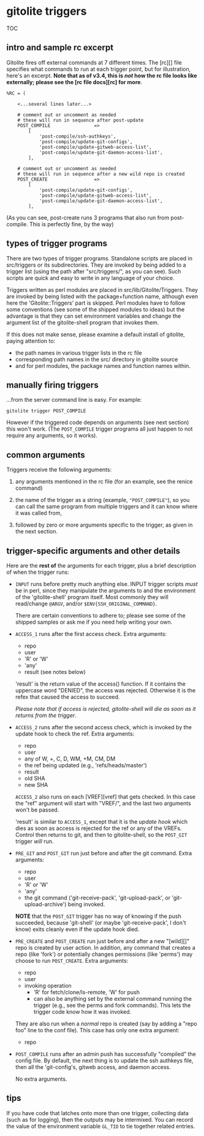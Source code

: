 # gitolite triggers

TOC

## intro and sample rc excerpt

Gitolite fires off external commands at 7 different times.  The [rc][] file
specifies what commands to run at each trigger point, but for illustration,
here's an excerpt.  **Note that as of v3.4, this is *not* how the rc file
looks like externally; please see the [rc file docs][rc] for more**.

    %RC = (

        <...several lines later...>

        # comment out or uncomment as needed
        # these will run in sequence after post-update
        POST_COMPILE                =>
            [
                'post-compile/ssh-authkeys',
                'post-compile/update-git-configs',
                'post-compile/update-gitweb-access-list',
                'post-compile/update-git-daemon-access-list',
            ],

        # comment out or uncomment as needed
        # these will run in sequence after a new wild repo is created
        POST_CREATE                 =>
            [
                'post-compile/update-git-configs',
                'post-compile/update-gitweb-access-list',
                'post-compile/update-git-daemon-access-list',
            ],

(As you can see, post-create runs 3 programs that also run from post-compile.
This is perfectly fine, by the way)

## types of trigger programs

There are two types of trigger programs.  Standalone scripts are placed in
src/triggers or its subdirectories.  They are invoked by being added to a
trigger list (using the path after "src/triggers/", as you can see).  Such
scripts are quick and easy to write in any language of your choice.

Triggers written as perl modules are placed in src/lib/Gitolite/Triggers.
They are invoked by being listed with the package+function name, although even
here the 'Gitolite::Triggers' part is skipped.  Perl modules have to follow
some conventions (see some of the shipped modules to ideas) but the advantage
is that they can set environment variables and change the argument list of the
gitolite-shell program that invokes them.

If this does not make sense, please examine a default install of gitolite,
paying attention to:

  * the path names in various trigger lists in the rc file
  * corresponding path names in the src/ directory in gitolite source
  * and for perl modules, the package names and function names within.

## manually firing triggers

...from the server command line is easy.  For example:

    gitolite trigger POST_COMPILE

However if the triggered code depends on arguments (see next section) this
won't work.  (The `POST_COMPILE` trigger programs all just happen to not
require any arguments, so it works).

## common arguments

Triggers receive the following arguments:

1.  any arguments mentioned in the rc file (for an example, see the renice
    command)

2.  the name of the trigger as a string (example, `"POST_COMPILE"`), so you
    can call the same program from multiple triggers and it can know where it
    was called from,

3.  followed by zero or more arguments specific to the trigger, as given in
    the next section.

## trigger-specific arguments and other details

Here are the **rest of** the arguments for each trigger, plus a brief
description of when the trigger runs:

  * `INPUT` runs before pretty much anything else.  INPUT trigger scripts
    *must* be in perl, since they manipulate the arguments to and the
    environment of the 'gitolite-shell' program itself.  Most commonly they
    will read/change `@ARGV`, and/or `$ENV{SSH_ORIGINAL_COMMAND}`.

    There are certain conventions to adhere to; please see some of the shipped
    samples or ask me if you need help writing your own.

  * `ACCESS_1` runs after the first access check.  Extra arguments:
      * repo
      * user
      * 'R' or 'W'
      * 'any'
      * result (see notes below)

    'result' is the return value of the access() function.  If it contains the
    uppercase word "DENIED", the access was rejected.  Otherwise it is the
    refex that caused the access to succeed.

    *Please note that if access is rejected, gitolite-shell will die as soon
    as it returns from the trigger*.

  * `ACCESS_2` runs after the second access check, which is invoked by the
    update hook to check the ref.  Extra arguments:
      * repo
      * user
      * any of W, +, C, D, WM, +M, CM, DM
      * the ref being updated (e.g., 'refs/heads/master')
      * result
      * old SHA
      * new SHA

    `ACCESS_2` also runs on each [VREF][vref] that gets checked.  In this case
    the "ref" argument will start with "VREF/", and the last two arguments
    won't be passed.

    'result' is similar to `ACCESS_1`, except that it is the *update hook*
    which dies as soon as access is rejected for the ref or any of the VREFs.
    Control then returns to git, and then to gitolite-shell, so the `POST_GIT`
    trigger *will* run.

  * `PRE_GIT` and `POST_GIT` run just before and after the git command.
    Extra arguments:
      * repo
      * user
      * 'R' or 'W'
      * 'any'
      * the git command ('git-receive-pack', 'git-upload-pack', or
        'git-upload-archive') being invoked.

    **NOTE** that the `POST_GIT` trigger has no way of knowing if the push
    succeeded, because 'git-shell' (or maybe 'git-receive-pack', I don't know)
    exits cleanly even if the update hook died.

  * `PRE_CREATE` and `POST_CREATE` run just before and after a new "[wild][]"
    repo is created by user action.  In addition, any command that creates a
    repo (like 'fork') or potentially changes permissions (like 'perms') may
    choose to run `POST_CREATE`.  Extra arguments:
      * repo
      * user
      * invoking operation
          * 'R' for fetch/clone/ls-remote, 'W' for push
          * can also be anything set by the external command running the
            trigger (e.g., see the perms and fork commands).  This lets the
            trigger code know how it was invoked.

    They are also run when a *normal* repo is created (say by adding a "repo
    foo" line to the conf file).  This case has only one extra argument:
      * repo

  * `POST_COMPILE` runs after an admin push has successfully "compiled" the
    config file.  By default, the next thing is to update the ssh authkeys
    file, then all the 'git-config's, gitweb access, and daemon access.

    No extra arguments.

## tips

If you have code that latches onto more than one trigger, collecting data
(such as for logging), then the outputs may be intermixed.  You can record the
value of the environment variable `GL_TID` to tie together related entries.

